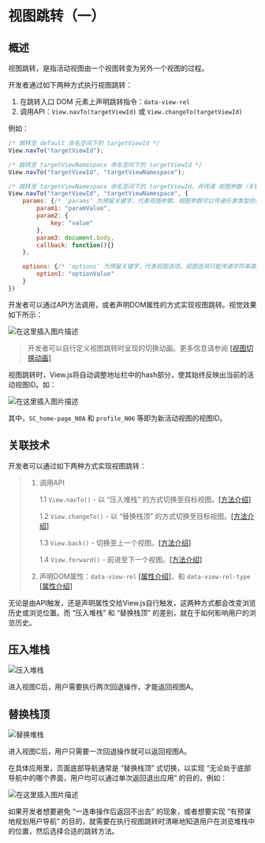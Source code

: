# 视图跳转（一）

## 概述

视图跳转，是指活动视图由一个视图转变为另外一个视图的过程。

开发者通过如下两种方式执行视图跳转：

1. 在跳转入口 DOM 元素上声明跳转指令：`data-view-rel`
2. 调用API：`View.navTo(targetViewId)` 或 `View.changeTo(targetViewId)`

例如：

```javascript
/* 跳转至 default 命名空间下的 targetViewId */
View.navTo("targetViewId");

/* 跳转至 targetViewNamespace 命名空间下的 targetViewId */
View.navTo("targetViewId", "targetViewNamespace");

/* 跳转至 targetViewNamespace 命名空间下的 targetViewId，并传递 视图参数（关键字：params） 和 视图选项（options） */
View.navTo("targetViewId", "targetViewNamespace", {
	params: {/* 'params' 为预留关键字，代表视图参数。视图参数可以传递任意类型的参数，但刷新后丢失 */
		param1: "paramValue",
		param2: {
			key: "value"
		},
		param3: document.body,
		callback: function(){}
	},

	options: {/* 'options' 为预留关键字，代表视图选项。视图选项只能传递字符串类型的参数，刷新后不会丢失 */
		option1: "optionValue"
	}
})
```



开发者可以通过API方法调用，或者声明DOM属性的方式实现视图跳转。视觉效果如下所示：

![&#x5728;&#x8FD9;&#x91CC;&#x63D2;&#x5165;&#x56FE;&#x7247;&#x63CF;&#x8FF0;](https://img-blog.csdnimg.cn/20190803225541748.gif)

> 开发者可以自行定义视图跳转时呈现的切换动画。更多信息请参阅 [\[视图切换动画\]](https://blog.csdn.net/baozhang007/article/details/88364811)

视图跳转时，View.js将自动调整地址栏中的hash部分，使其始终反映出当前的活动视图ID。如：

![&#x5728;&#x8FD9;&#x91CC;&#x63D2;&#x5165;&#x56FE;&#x7247;&#x63CF;&#x8FF0;](https://img-blog.csdnimg.cn/20190803230429461.gif)

其中，`SC_home-page_N0A` 和 `profile_N06` 等即为新活动视图的视图ID。

## 关联技术

开发者可以通过如下两种方式实现视图跳转：

> 1. 调用API
>
>    1.1 `View.navTo()` - 以 “压入堆栈” 的方式切换至目标视图。[\[方法介绍\]](http://wzhsoft.com/api.html#api_View-navTo)
>
>    1.2 `View.changeTo()` - 以 “替换栈顶” 的方式切换至目标视图。[\[方法介绍\]](http://wzhsoft.com/api.html#api_View-changeTo)
>
>    1.3 `View.back()` - 切换至上一个视图。[\[方法介绍\]](http://wzhsoft.com/api.html#api_View-back)
>
>    1.4 `View.forward()` - 前进至下一个视图。[\[方法介绍\]](http://wzhsoft.com/api.html#api_View-forward)
>
> 2. 声明DOM属性：`data-view-rel` [\[属性介绍\]](http://wzhsoft.com/attr.html#attr_data-view-rel)，和 `data-view-rel-type` [\[属性介绍\]](http://wzhsoft.com/attr.html#attr_data-view-rel-type)

无论是由API触发，还是声明属性交给View.js自行触发，这两种方式都会改变浏览历史或浏览位置。而 “压入堆栈” 和 “替换栈顶” 的差别，就在于如何影响用户的浏览历史。

## 压入堆栈

![&#x538B;&#x5165;&#x5806;&#x6808;](https://img-blog.csdnimg.cn/20181227133026900.png)

进入视图C后，用户需要执行两次回退操作，才能返回视图A。

## 替换栈顶

![&#x66FF;&#x6362;&#x5806;&#x6808;](https://img-blog.csdnimg.cn/20181227133127491.png)

进入视图C后，用户只需要一次回退操作就可以返回视图A。

在具体应用里，页面底部导航通常是 “替换栈顶” 式切换，以实现 “无论处于底部导航中的哪个界面，用户均可以通过单次返回退出应用” 的目的，例如：

![&#x5728;&#x8FD9;&#x91CC;&#x63D2;&#x5165;&#x56FE;&#x7247;&#x63CF;&#x8FF0;](https://img-blog.csdnimg.cn/20190804123239952.gif)

如果开发者想要避免 “一连串操作后返回不出去” 的现象，或者想要实现 “有预谋地规划用户导航” 的目的，就需要在执行视图跳转时清晰地知道用户在浏览堆栈中的位置，然后选择合适的跳转方法。

